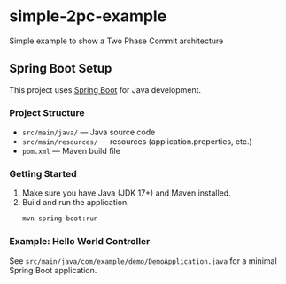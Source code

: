 # simple-2pc-example
Simple example to show a Two Phase Commit architecture

## Spring Boot Setup

This project uses [Spring Boot](https://spring.io/projects/spring-boot) for Java development.

### Project Structure

- `src/main/java/` — Java source code
- `src/main/resources/` — resources (application.properties, etc.)
- `pom.xml` — Maven build file

### Getting Started

1. Make sure you have Java (JDK 17+) and Maven installed.
2. Build and run the application:
    ```sh
    mvn spring-boot:run
    ```

### Example: Hello World Controller

See `src/main/java/com/example/demo/DemoApplication.java` for a minimal Spring Boot application.
